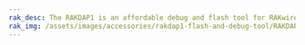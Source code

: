 ```yaml
---
rak_desc: The RAKDAP1 is an affordable debug and flash tool for RAKwireless products.
rak_img: /assets/images/accessories/rakdap1-flash-and-debug-tool/RAKDAP1_home.png
---
```


<rk-redirect to="/Product-Categories/Accessories/RAKDAP1-Flash-and-Debug-Tool/Overview/" />